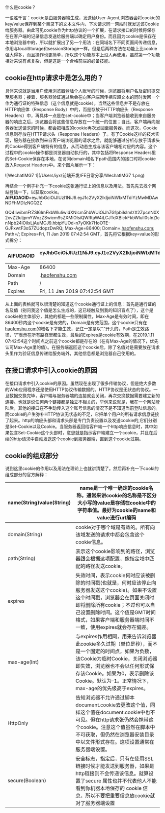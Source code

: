 什么是cookie？

​        一语胜千言：cookie是由服务器端生成，发送给User-Agent,浏览器会将cookie的key/value保存到某个目录下的文本文件内，下次请求同一网站时就发送该Cookie给服务器。由此可见cookie作为http协议的一个扩展，在请求接口的时候将保存在在客户端的记录信息发送给服务端以确定用户身份。而且因为cookie是保存在本地浏览器中的，所以就扩展出了另一个用法：在同域名下不同页面间传递信息，作用与localStorage和sessionStorage一样，但是后两种方法在功能上比cookie强大得多，而且操作也更简单，所以这个功能基本上没人再使用。虽然第一个功能相对来说有点复杂，但是这是一个合格前端的必备技能。

## cookie在http请求中是怎么用的？

​       具体来说就是当用户使用浏览器登陆个人账号的时候，浏览器将用户名及密码提交至服务器；接着，服务器验证通过后会在向客户端回传相应超文本的同时发回一个作为通行证的特殊信息（这个信息就是cookie），当然这些信息并不是存放在HTTP响应体（Response Body）中的，而是存放于HTTP响应头（Response Headers）中，再具体一点是在set-cookie中；当客户端浏览器接收到来自服务器的响应之后，浏览器会将这些信息存放在一个统一的位置；自此，客户端再向服务器发送请求的时候，都会把相应的cookie再次发回至服务器。而这次，Cookie信息则存放在HTTP请求头（Response Headers）了。有了Cookie这样的技术实现，服务器在接收到来自客户端浏览器的请求之后，就能够通过分析存放于请求头的Cookie得到客户端特有的信息，从而动态生成与该客户端相对应的内容。这个过程中的cookie操作都是浏览器自动执行的，其中包括将Response Headers里的Set-Cookie保存在本地，在访问domain域名下path范围内的接口时将cookie放入Request Headers中。来个图片展示一下：

![WechatIMG7 1](/Users/iyx/前端开发/FE日常分享/WechatIMG7 1.png)

​        再结合一个例子补充一下cookie这张通行证上的信息以及用法。首先先去找个网站登陆一下，以获取cookie。__AIFUDAOID__=eyJhbGciOiJIUzI1NiJ9.eyJ1c2VyX2lkIjoiNWIxMTdiYzMwMDAwNDFhMDIzNGQ2Z

GQ4IiwibmFtZSI6ImFkbWluIiwidXNlcm5hbWUiOiJhZG1pbiIsImlzX2ZpcnN0X2xvZ2luIjpmYWxzZSwicm9sZXMiOlsiQWRtaW4iLCJTdXBlckFkbWluIl0sInZlcnNpb24iOiIxLjAuMCJ9.hbtpYUOd-n7yOKk7HoOTE-GJFxwtF3oS7ZUdopzDwRQ; Max-Age=86400; Domain=.[haofenshu.com](http://haofenshu.com/); Path=/; Expires=Fri, 11 Jan 2019 07:42:54 GMT，首先将它根据key=value的形式拆分：

| __AIFUDAOID__ | eyJhbGciOiJIUzI1NiJ9.eyJ1c2VyX2lkIjoiNWIxMTdiYzMwMDAwNDFhMDIzNGQ2ZGQ4IiwibmFtZSI6ImFkbWluIiwidXNlcm5hbWUiOiJhZG1pbiIsImlzX2ZpcnN0X2xvZ2luIjpmYWxzZSwicm9sZXMiOlsiQWRtaW4iLCJTdXBlckFkbWluIl0sInZlcnNpb24iOiIxLjAuMCJ9.hbtpYUOd-n7yOKk7HoOTE-GJFxwtF3oS7ZUdopzDwRQ |
| ------------- | ------------------------------------------------------------ |
| Max-Age       | 86400                                                        |
| Domain        | .[haofenshu.com](http://haofenshu.com/)                      |
| Path          | /                                                            |
| Expires       | Fri, 11 Jan 2019 07:42:54 GMT                                |

从上面的表格就可以很清楚的知道这个cookie通行证上的信息：首先是通行证的名及值（别问我这个值是怎么生成的，这已经触及到我的知识盲点了），这个是cookie的主体部分，其他的都是一些限制属性，Max-Age是有效时间，即在86400秒内这个cookie是有效的，Domain是有效范围，这个cookie只有在[haofenshu.com](http://haofenshu.com/)的域名下才能生效，记住一定是以“.”开头的，Path是生效路径，“/”表示在所有路径里都生效，最后的Expires是cookie有效期，在2019.1.11 07:42:54这个时间点之前这个cookie都是存在的（在有Max-Age的情况下，优先认可Max-Age里的值）。在服务端返回这个cookie后，除了名值对是需要放在请求头里作为验证信息传递给服务端外，其他信息都是浏览器自己使用的。

##  在接口请求中引入cookie的原因 

​       在接口请求中引入cookie的原因。虽然现在出现了很多传输协议，但是绝大多数的Web应用程序还是使用HTTP协议传输数据的。HTTP协议是无状态的协议。一旦数据交换完毕，客户端与服务器端的连接就会关闭，再次交换数据需要建立新的连接。也就是说任何两个链接都是独立不相关的，举例来说就是，我在一个网站登陆后，其他的接口在不手动传入这个账号信息的情况下是不知道当前登陆信息的。而cookie的产生弥补HTTP协议无状态的不足，它把单个用户的所有请求信息链接了起来。http的响应头部和请求头部是专门负责设置以及发送cookie的,它们分别是Set-Cookie以及Cookie。当服务器返回给客户端一个http响应信息时，其中如果包含Set-Cookie这个头部时，意思就是指示客户端建立一个cookie，并且在后续的http请求中自动发送这个cookie到服务器端，直到这个cookie过期。

## cookie的组成部分

​      说到这里cookie的作用以及用法在理论上也就讲清楚了。然后再补充一下cooki的组成部分的官方解释：

| name(String)value(String) | name是一个唯一确定的cookie名称，通常来讲cookie的名称是不区分大小写的value是存储在cookie中的字符串值。最好为cookie的name和value进行url编码 |
| ------------------------- | ------------------------------------------------------------ |
| domain(String)            | cookie对于哪个域是有效的。所有向该域发送的请求中都会包含这个cookie信息。 |
| path(String)              | 表示这个cookie影响到的路径，浏览器跟会根据这项配置，像指定域中匹配的路径发送cookie。 |
| expires                   | 失效时间，表示cookie何时应该被删除的时间戳(也就是，何时应该停止向服务器发送这个cookie)。如果不设置这个时间戳，浏览器会在页面关闭时即将删除所有cookie；不过也可以自己设置删除时间。这个值是GMT时间格式，如果客户端和服务器端时间不一致，使用expires就会存在偏差。 |
| max-age(Int)              | 与expires作用相同，用来告诉浏览器此cookie多久过期（单位是秒），而不是一个固定的时间点，如果为负数，该Cookie为临时Cookie，关闭浏览器即失效，浏览器也不会以任何形式保存该Cookie。如果为0，表示删除该Cookie。默认为–1。正常情况下，max-age的优先级高于expires。 |
| HttpOnly                  | 告知浏览器不允许通过脚本document.cookie去更改这个值，同样这个值在document.cookie中也不可见。但在http请求张仍然会携带这个cookie。注意这个值虽然在脚本中不可获取，但仍然在浏览器安装目录中以文件形式存在。这项设置通常在服务器端设置。 |
| secure(Boolean)           | 安全标志，指定后，只有在使用SSL链接时候才能发送到服务器，如果是http链接则不会传递该信息。就算设置了secure 属性也并不代表他人不能看到你机器本地保存的 cookie 信息，所以不要把重要信息放cookie就对了服务器端设置 |
